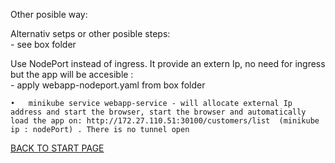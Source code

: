 
     
  Other posible way: 

Alternativ setps or other posible steps:  
    -  see box folder  
    
    
  Use NodePort instead of ingress. It provide an extern Ip, no need for ingress but the app will be accesible :  
    - apply webapp-nodeport.yaml from box folder
    
    •	minikube service webapp-service	- will allocate external Ip address and start the browser, start the browser and automatically load the app on: http://172.27.110.51:30100/customers/list  (minikube ip : nodePort) . There is no tunnel open
 
  
[BACK TO START PAGE](https://github.com/FlorescuAndrei/Start.git)

